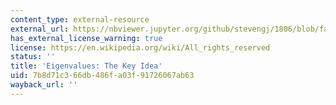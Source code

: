 ```yaml
---
content_type: external-resource
external_url: https://nbviewer.jupyter.org/github/stevengj/1806/blob/fall18/lectures/Eigenvalue-Polynomials.ipynb
has_external_license_warning: true
license: https://en.wikipedia.org/wiki/All_rights_reserved
status: ''
title: 'Eigenvalues: The Key Idea'
uid: 7b8d71c3-66db-486f-a03f-91726067ab63
wayback_url: ''
---
```


